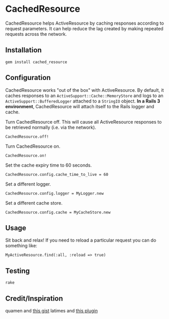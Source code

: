 # CachedResource 
CachedResource helps ActiveResource by caching responses according to request parameters.  It can help reduce the lag created by making repeated requests across the network.  

## Installation
	gem install cached_resource

## Configuration
CachedResource works "out of the box" with ActiveResource.  By default, it caches responses to an `ActiveSupport::Cache::MemoryStore` and logs to an `ActiveSupport::BufferedLogger` attached to a `StringIO` object.  **In a Rails 3 environment**, CachedResource will attach itself to the Rails logger and cache.

Turn CachedResource off.  This will cause all ActiveResource responses to be retrieved normally (i.e. via the network). 

	CachedResource.off!
	
Turn CachedResource on.

	CachedResource.on!
	
Set the cache expiry time to 60 seconds.

	CachedResource.config.cache_time_to_live = 60
	
Set a different logger.

	CachedResource.config.logger = MyLogger.new
	
Set a different cache store.

	CachedResource.config.cache = MyCacheStore.new

## Usage
Sit back and relax! If you need to reload a particular request you can do something like:

	MyActiveResource.find(:all, :reload => true)

## Testing
	rake

## Credit/Inspiration
quamen and [this gist](http://gist.github.com/947734)
latimes and [this plugin](http://github.com/latimes/cached_resource)
